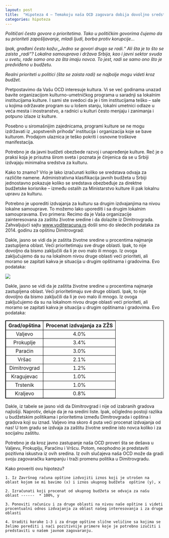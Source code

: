 ```yaml
---
layout: post
title:  "Hipoteza 4 – Temakoju naša OCD zagovara dobija dovoljno sredstava"
categories: hipoteza
---
```


<style>
table, th, td {
    border: 1px solid black;
    text-align: center;
}
</style>

*Političari često govore o prioritetima. Tako u političkim govorima čujemo da su prioriteti zapošljavanje, mladi ljudi, borba protiv korupcije...*

*Ipak, građani često kažu:„Jedno se govori drugo se radi.“*
*Ali šta je to što se zaista „radi“? Lokalna samouprava i država Srbija, kao i javni sektor svuda u svetu,  rade samo ono za šta imaju novca. To jest, radi se samo ono što je predviđeno u budžetu.*

*Realni prioriteti u politici (šta se zaista radi) se najbolje mogu videti kroz budžet.*


Pretpostavimo da Vašu OCD interesuje kultura. Vi se već godinama unazad bavite organizacijom kulturno-umetničkog programa u saradnji sa lokalnim institucijama kulture. I sami ste svedoci da je i tim institucijama teško – sale u kojima održavate program su u lošem stanju, lokalni umetnici odlaze u veća mesta i inostranstvo, a radnici u kulturi često menjaju i zanimanja i potpuno izlaze iz kulture. 

Posebno u siromašnijim zajednicama, programi kulture se ne mogu izdržavati iz „sopstvenih prihoda“ institucija i organizacija koje se bave kulturom. Prodajom ulaznica je teško pokriti i osnovne troškove manifestacija.

Potrebno je da javni budžeti obezbede razvoj i unapređenje kulture. Reč je o praksi koja je prisutna širom sveta i poznata je činjenica da se u Srbiji izdvajaju minimalna sredstva za kulturu.

Kako to znamo? Vrlo je lako izračunati koliko se sredstava odvaja za različite namene. Administrativna klasifikacija javnih budžeta u Srbiji jednostavno pokazuje koliko se sredstava obezbeđuje za direktne budžetske korisnike – između ostalih za Ministarstvo kulture ili pak lokalnu upravu za kulturu.

Potrebno je uporediti izdvajanja za kulturu sa drugim izdvajanjima na nivou lokalne samouprave. To možemo lako uporediti i sa drugim lokalnim samoupravama. Evo primera:
Recimo da je Vaša organizacije zainteresovana za zaštitu životne sredine i da dolazite iz Dimitrovgrada. Zahvaljujući sajtu www.voditeracuna.rs došli smo do sledećih podataka za 2014. godinu za opštinu Dimitrovgrad:


Dakle, jasno se vidi da je zaštita životne sredine u procentima najmanje zastupljena oblast. Veći prioritetimaju sve druge oblasti. Ipak, to nije dovoljno da bismo zaključili da li je ovo malo ili mnogo. Iz ovoga zaključujemo da su na lokalnom nivou druge oblasti veći prioriteti, ali moramo se zapitati kakva je situacija u drugim opštinama i gradovima. Evo podataka:

<img src="{{ site.baseurl }}/img/hipoteza4.png" />

Dakle, jasno se vidi da je zaštita životne sredine u procentima najmanje zastupljena oblast. Veći prioritetimaju sve druge oblasti. Ipak, to nije dovoljno da bismo zaključili da li je ovo malo ili mnogo. Iz ovoga zaključujemo da su na lokalnom nivou druge oblasti veći prioriteti, ali moramo se zapitati kakva je situacija u drugim opštinama i gradovima. Evo podataka:


<table>
	<tr>
		<th>Grad/opština</th>
		<th>Procenat izdvajanja za ZŽS</th>
	</tr>
	<tr>
		<td>Valjevo</td>
		<td>4.0%</td>
	</tr>
	<tr>
		<td>Prokuplje</td>
		<td>3.4%</td>
	</tr>
	<tr>
		<td>Paraćin</td>
		<td>3.0%</td>
	</tr>
	<tr>
		<td>Vršac</td>
		<td>2.1%</td>
	</tr>
	<tr>
		<td>Dimitrovgrad</td>
		<td>1.2%</td>
	</tr>
	<tr>
		<td>Kragujevac</td>
		<td>1.0%</td>
	</tr>
	<tr>
		<td>Trstenik</td>
		<td>1.0%</td>
	</tr>
	<tr>
		<td>Kraljevo</td>
		<td>0.8%</td>
	</tr>
</table>


Dakle, iz tabele se jasno vidi da Dimitrovgrad i nije od izabranih gradova najlošiji. Naprotiv, deluje da je na sredini liste. Ipak, očigledno postoji razlika u budžetskim politikama i prioritetima između Dimitrovgrada i opština i gradova koji su iznad. Valjevo ima skoro 4 puta veći procenat izdvajanja od nas! U tom gradu se izdvaja za zaštitu životne sredine isto novca koliko i za socijalnu zaštitu. 

Potrebno je da kroz javno zastupanje naša OCD proveri šta se dešava u Valjevu, Prokuplju, Paraćinu i Vršcu. Potom, neophodno je predstaviti pozitivna iskustva iz ovih sredina. Iz ovih slučajeva naša OCD može da gradi svoju zagovaračku kampanju i traži promenu politika u Dimitrovgradu.

Kako proveriti ovu hipotezu?


	1. Iz Završnog računa opštine izdvojiti iznos koji je utrošen na oblast kojom se mi bavimo (x) i iznos ukupnog budžeta  opštine (y), x

	2. Izračunati koji procenat od ukupnog budžeta se odvaja za našu oblast ------  * 100%, y

	3. Ponoviti računicu i za druge oblasti na nivou naše opštine i videti procentualni odnos izdvajanja za oblast našeg interesovanja i za druge oblasti
	
	4. Uraditi korake 1-3 i za druge opštine slične veličine sa kojima se želimo porediti i naći pozitivnije primere koje je potrebno izučiti i predstaviti u našem javnom zagovaranju. 